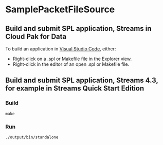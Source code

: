 # SamplePacketFileSource

## Build and submit SPL application, Streams in Cloud Pak for Data

To build an application in [Visual Studio Code](https://marketplace.visualstudio.com/items?itemName=IBM.ibm-streams), either:

* Right-click on a .spl or Makefile file in the Explorer view.
* Right-click in the editor of an open .spl or Makefile file.

## Build and submit SPL application, Streams 4.3, for example in Streams Quick Start Edition

### Build

`make`

### Run

`./output/bin/standalone`
